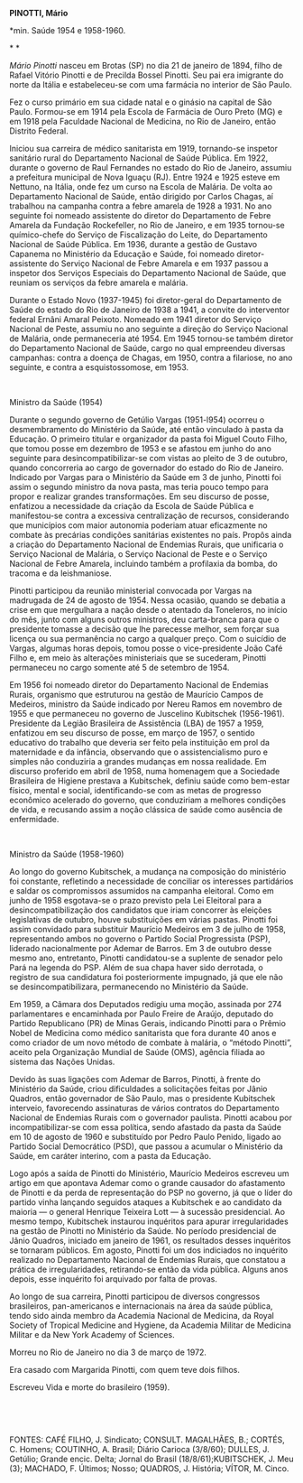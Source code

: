 **PINOTTI, Mário**

\*min. Saúde 1954 e 1958-1960.

* *

*Mário Pinotti* nasceu em Brotas (SP) no dia 21 de janeiro de 1894,
filho de Rafael Vitório Pinotti e de Precilda Bossel Pinotti. Seu pai
era imigrante do norte da Itália e estabeleceu-se com uma farmácia no
interior de São Paulo.

Fez o curso primário em sua cidade natal e o ginásio na capital de São
Paulo. Formou-se em 1914 pela Escola de Farmácia de Ouro Preto (MG) e em
1918 pela Faculdade Nacional de Medicina, no Rio de Janeiro, então
Distrito Federal.

Iniciou sua carreira de médico sanitarista em 1919, tornando-se inspetor
sanitário rural do Departamento Nacional de Saúde Pública. Em 1922,
durante o governo de Raul Fernandes no estado do Rio de Janeiro, assumiu
a prefeitura municipal de Nova Iguaçu (RJ). Entre 1924 e 1925 esteve em
Nettuno, na Itália, onde fez um curso na Escola de Malária. De volta ao
Departamento Nacional de Saúde, então dirigido por Carlos Chagas, aí
trabalhou na campanha contra a febre amarela de 1928 a 1931. No ano
seguinte foi nomeado assistente do diretor do Departamento de Febre
Amarela da Fundação Rockefeller, no Rio de Janeiro, e em 1935 tornou-se
químico-chefe do Serviço de Fiscalização do Leite, do Departamento
Nacional de Saúde Pública. Em 1936, durante a gestão de Gustavo Capanema
no Ministério da Educação e Saúde, foi nomeado diretor-assistente do
Serviço Nacional de Febre Amarela e em 1937 passou a inspetor dos
Serviços Especiais do Departamento Nacional de Saúde, que reuniam os
serviços da febre amarela e malária.

Durante o Estado Novo (1937-1945) foi diretor-geral do Departamento de
Saúde do estado do Rio de Janeiro de 1938 a 1941, a convite do
interventor federal Ernâni Amaral Peixoto. Nomeado em 1941 diretor do
Serviço Nacional de Peste, assumiu no ano seguinte a direção do Serviço
Nacional de Malária, onde permaneceria até 1954. Em 1945 tornou-se
também diretor do Departamento Nacional de Saúde, cargo no qual
empreendeu diversas campanhas: contra a doença de Chagas, em 1950,
contra a filariose, no ano seguinte, e contra a esquistossomose, em
1953.

 

Ministro da Saúde (1954)

Durante o segundo governo de Getúlio Vargas (1951-l954) ocorreu o
desmembramento do Ministério da Saúde, até então vinculado à pasta da
Educação. O primeiro titular e organizador da pasta foi Miguel Couto
Filho, que tomou posse em dezembro de 1953 e se afastou em junho do ano
seguinte para desincompatibilizar-se com vistas ao pleito de 3 de
outubro, quando concorreria ao cargo de governador do estado do Rio de
Janeiro. Indicado por Vargas para o Ministério da Saúde em 3 de junho,
Pinotti foi assim o segundo ministro da nova pasta, mas teria pouco
tempo para propor e realizar grandes transformações. Em seu discurso de
posse, enfatizou a necessidade da criação da Escola de Saúde Pública e
manifestou-se contra a excessiva centralização de recursos, considerando
que municípios com maior autonomia poderiam atuar eficazmente no combate
às precárias condições sanitárias existentes no país. Propôs ainda a
criação do Departamento Nacional de Endemias Rurais, que unificaria o
Serviço Nacional de Malária, o Serviço Nacional de Peste e o Serviço
Nacional de Febre Amarela, incluindo também a profilaxia da bomba, do
tracoma e da leishmaniose.

Pinotti participou da reunião ministerial convocada por Vargas na
madrugada de 24 de agosto de 1954. Nessa ocasião, quando se debatia a
crise em que mergulhara a nação desde o atentado da Toneleros, no início
do mês, junto com alguns outros ministros, deu carta-branca para que o
presidente tomasse a decisão que lhe parecesse melhor, sem forçar sua
licença ou sua permanência no cargo a qualquer preço. Com o suicídio de
Vargas, algumas horas depois, tomou posse o vice-presidente João Café
Filho e, em meio às alterações ministeriais que se sucederam, Pinotti
permaneceu no cargo somente até 5 de setembro de 1954.

Em 1956 foi nomeado diretor do Departamento Nacional de Endemias Rurais,
organismo que estruturou na gestão de Maurício Campos de Medeiros,
ministro da Saúde indicado por Nereu Ramos em novembro de 1955 e que
permaneceu no governo de Juscelino Kubitschek (1956-1961). Presidente da
Legião Brasileira de Assistência (LBA) de 1957 a 1959, enfatizou em seu
discurso de posse, em março de 1957, o sentido educativo do trabalho que
deveria ser feito pela instituição em prol da maternidade e da infância,
observando que o assistencialismo puro e simples não conduziria a
grandes mudanças em nossa realidade. Em discurso proferido em abril de
1958, numa homenagem que a Sociedade Brasileira de Higiene prestava a
Kubitschek, definiu saúde como bem-estar físico, mental e social,
identificando-se com as metas de progresso econômico acelerado do
governo, que conduziriam a melhores condições de vida, e recusando assim
a noção clássica de saúde como ausência de enfermidade.

 

Ministro da Saúde (1958-1960)

Ao longo do governo Kubitschek, a mudança na composição do ministério
foi constante, refletindo a necessidade de conciliar os interesses
partidários e saldar os compromissos assumidos na campanha eleitoral.
Como em junho de 1958 esgotava-se o prazo previsto pela Lei Eleitoral
para a desincompatibilização dos candidatos que iriam concorrer às
eleições legislativas de outubro, houve substituições em várias pastas.
Pinotti foi assim convidado para substituir Maurício Medeiros em 3 de
julho de 1958, representando ambos no governo o Partido Social
Progressista (PSP), liderado nacionalmente por Ademar de Barros. Em 3 de
outubro desse mesmo ano, entretanto, Pinotti candidatou-se a suplente de
senador pelo Pará na legenda do PSP. Além de sua chapa haver sido
derrotada, o registro de sua candidatura foi posteriormente impugnado,
já que ele não se desincompatibilizara, permanecendo no Ministério da
Saúde.

Em 1959, a Câmara dos Deputados redigiu uma moção, assinada por 274
parlamentares e encaminhada por Paulo Freire de Araújo, deputado do
Partido Republicano (PR) de Minas Gerais, indicando Pinotti para o
Prêmio Nobel de Medicina como médico sanitarista que fora durante 40
anos e como criador de um novo método de combate à malária, o “método
Pinotti”, aceito pela Organização Mundial de Saúde (OMS), agência
filiada ao sistema das Nações Unidas.

Devido às suas ligações com Ademar de Barros, Pinotti, à frente do
Ministério da Saúde, criou dificuldades a solicitações feitas por Jânio
Quadros, então governador de São Paulo, mas o presidente Kubitschek
interveio, favorecendo assinaturas de vários contratos do Departamento
Nacional de Endemias Rurais com o governador paulista. Pinotti acabou
por incompatibilizar-se com essa política, sendo afastado da pasta da
Saúde em 10 de agosto de 1960 e substituído por Pedro Paulo Penido,
ligado ao Partido Social Democrático (PSD), que passou a acumular o
Ministério da Saúde, em caráter interino, com a pasta da Educação.

Logo após a saída de Pinotti do Ministério, Maurício Medeiros escreveu
um artigo em que apontava Ademar como o grande causador do afastamento
de Pinotti e da perda de representação do PSP no governo, já que o líder
do partido vinha lançando seguidos ataques a Kubitschek e ao candidato
da maioria — o general Henrique Teixeira Lott — à sucessão presidencial.
Ao mesmo tempo, Kubitschek instaurou inquéritos para apurar
irregularidades na gestão de Pinotti no Ministério da Saúde. No período
presidencial de Jânio Quadros, iniciado em janeiro de 1961, os
resultados desses inquéritos se tornaram públicos. Em agosto, Pinotti
foi um dos indiciados no inquérito realizado no Departamento Nacional de
Endemias Rurais, que constatou a prática de irregularidades,
retirando-se então da vida pública. Alguns anos depois, esse inquérito
foi arquivado por falta de provas.

Ao longo de sua carreira, Pinotti participou de diversos congressos
brasileiros, pan-americanos e internacionais na área da saúde pública,
tendo sido ainda membro da Academia Nacional de Medicina, da Royal
Society of Tropical Medicine and Hygiene, da Academia Militar de
Medicina Militar e da New York Academy of Sciences.

Morreu no Rio de Janeiro no dia 3 de março de 1972.

Era casado com Margarida Pinotti, com quem teve dois filhos.

Escreveu Vida e morte do brasileiro (1959).

 

 

FONTES: CAFÉ FILHO, J. Sindicato; CONSULT. MAGALHÃES, B.; CORTÉS, C.
Homens; COUTINHO, A. Brasil; Diário Carioca (3/8/60); DULLES, J.
Getúlio; Grande encic. Delta; Jornal do Brasil (18/8/61);KUBITSCHEK, J.
Meu (3); MACHADO, F. Últimos; Nosso; QUADROS, J. História; VÍTOR, M.
Cinco.

 
